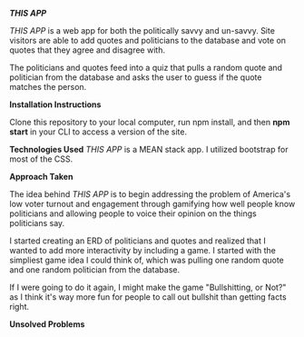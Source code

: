 ***THIS APP***

*THIS APP* is a web app for both the politically savvy and un-savvy. Site visitors are able to add quotes and politicians to the database and vote on quotes that they agree and disagree with.

The politicians and quotes feed into a quiz that pulls a random quote and politician from the database and asks the user to guess if the quote matches the person.

**Installation Instructions**

Clone this repository to your local computer, run npm install, and then **npm start** in your CLI to access a version of the site.

**Technologies Used**
*THIS APP* is a MEAN stack app. I utilized bootstrap for most of the CSS.

**Approach Taken**

The idea behind *THIS APP* is to begin addressing the problem of America's low voter turnout and engagement through gamifying how well people know politicians and allowing people to voice their opinion on the things politicians say.

I started creating an ERD of politicians and quotes and realized that I wanted to add more interactivity by including a game. I started with the simpliest game idea I could think of, which was pulling one random quote and one random politician from the database.

If I were going to do it again, I might make the game "Bullshitting, or Not?" as I think it's way more fun for people to call out bullshit than getting facts right.

**Unsolved Problems**
